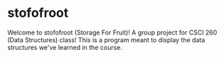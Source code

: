 # stofofroot
Welcome to stofofroot (Storage For Fruit)! A group project for CSCI 260 (Data Structures) class! This is a program meant to display the data structures we've learned in the course.
